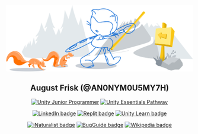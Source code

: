 <div id="header" align="center">

![Octocat on a nature trail](.github/images/git-header.svg)
## August Frisk (@AN0NYM0U5MY7H)

<!---------------------------------------------------------------------
- Profile Badges
----------------------------------------------------------------------->

<!--START_SECTION:badges-->
[![Unity Junior Programmer](https://images.credly.com/size/110x110/images/03d1c2f6-6182-49bd-b5af-2ef6d28b5383/image.png)](http://www.credly.com/badges/ff513f13-1edb-4a6a-ba6a-3ea65747c2ec "Unity Junior Programmer")
[![Unity Essentials Pathway](https://images.credly.com/size/110x110/images/2ebece18-451f-4f69-868a-9b5edac57567/image.png)](http://www.credly.com/badges/40f6d993-c1dd-4d12-aee2-7f0ad937a43e "Unity Essentials Pathway")
<!--END_SECTION:badges-->

[![LinkedIn badge](https://img.shields.io/badge/LinkedIn-0A66C2?logo=linkedin&logoColor=white&style=for-the-badge)](https://www.linkedin.com/in/august-frisk/)
[![Replit badge](https://img.shields.io/badge/Replit-F26206?logo=replit&logoColor=white&style=for-the-badge)](https://replit.com/@4N0NYM0U5MY7H)
[![Unity Learn badge](https://img.shields.io/badge/Unity_Learn-black?logo=unity&logoColor=white&style=for-the-badge)](https://learn.unity.com/u/604ba327edbc2a0021432996?tab=profile)

[![iNaturalist badge](https://img.shields.io/badge/iNaturalist-74AC00?style=flat-square&logo=data:image/png;base64,iVBORw0KGgoAAAANSUhEUgAAABAAAAAQCAYAAAAf8/9hAAAA8klEQVQ4T2NkoBAw4tL/HwgYgYCQ+XgNAGn+++/XVxZmdh5cBjG++nTTVpRX7RBMwe+/36axsXBng/ggV4DoL79ebuRllwjAZgjcBTDFyIpAXoCJ4/IOiheINQRZHV4XwFzz/sdjO0EO2UM/fr+fwcEqmAETB7kKxQW//37/wcLEwY7Nr9//fpzGycyfhe5FjFj49efbd1ZmTg5C0ffk4+k0WQGz2RgGYAsHrKEPdT3WdECMITDvE0xpyOkBOfDgbEJ+xRW1RBmArvnn3y/TOFh4wakUpwHf/79Q5GAQv4es6Mevd6c42YXN8SZlQl7BJQ8ASa9sDUq4ciMAAAAASUVORK5CYII=)](https://www.inaturalist.org/people/obad-hai)
[![BugGuide badge](https://img.shields.io/badge/BugGuide-red?style=flat-square&logo=data:image/png;base64,iVBORw0KGgoAAAANSUhEUgAAABAAAAAQCAYAAAAf8/9hAAAAgElEQVQ4T61TQQ7AIAibj/Fd+9rexWcmkECYaWQJcDGRUkqVcR3i5RgcJ4wnBWxAK4oEKC94yG6F+4mUfAhiFwgG4ygBET1zzvs0q8rl2H1Rgqxz9Maw5pMyZp0Rgd9VCERFSUGZwP/B3zGiYjex5RnN0UwJ2ou+r9y6THGkbJ0Xl3KACTitBiEAAAAASUVORK5CYII=)](https://bugguide.net/user/view/149082)
[![Wikipedia badge](https://img.shields.io/badge/Wikipedia-006699?style=flat-square&logo=wikipedia)](https://en.wikipedia.org/wiki/Special:Contributions/Parasiticfrisk)
</div>
